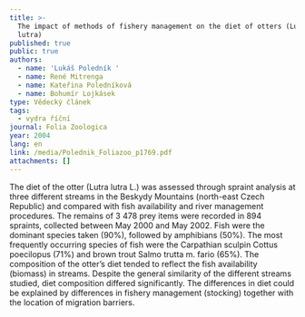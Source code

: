 ```yaml
---
title: >-
  The impact of methods of fishery management on the diet of otters (Lutra
  lutra)
published: true
public: true
authors:
  - name: 'Lukáš Poledník '
  - name: René Mitrenga
  - name: Kateřina Poledníková
  - name: Bohumír Lojkásek
type: Vědecký článek
tags:
  - vydra říční
journal: Folia Zoologica
year: 2004
lang: en
link: /media/Polednik_Foliazoo_p1769.pdf
attachments: []
---
```

 The diet of the otter (Lutra lutra L.) was assessed through spraint analysis at three different streams in the Beskydy Mountains (north-east Czech Republic) and compared with fish availability and river management procedures. The remains of 3 478 prey items were recorded in 894 spraints, collected between May 2000 and May 2002. Fish were the dominant species taken (90%), followed by amphibians (50%). The most frequently occurring species of fish were the Carpathian sculpin Cottus poecilopus (71%) and brown trout Salmo trutta m. fario (65%). The composition of the otter’s diet tended to reflect the fish availability (biomass) in streams. Despite the general similarity of the different streams studied, diet composition differed significantly. The differences in diet could be explained by differences in fishery management (stocking) together with the location of migration barriers.
